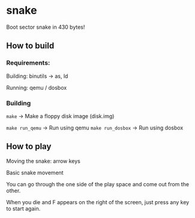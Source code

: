 # snake
Boot sector snake in 430 bytes!

## How to build
### Requirements:
Building:
binutils -> as, ld

Running:
qemu / dosbox

### Building
```make``` -> Make a floppy disk image (disk.img)

```make run_qemu``` -> Run using qemu
```make run_dosbox``` -> Run using dosbox

## How to play
Moving the snake: arrow keys

Basic snake movement

You can go through the one side of the play space and come out from the other.

When you die and F appears on the right of the screen, just press any key to start again.

